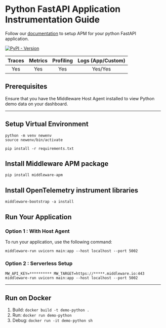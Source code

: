 # Python FastAPI Application Instrumentation Guide
Follow our [documentation](https://docs.middleware.io/docs/apm-configuration/python/python-apm-setup) to setup APM for your python FastAPI application.

[![PyPI - Version](https://img.shields.io/pypi/v/middleware-apm)](https://pypi.org/project/middleware-apm/)


|  Traces  |  Metrics  |  Profiling  |  Logs (App/Custom)  |
|:--------:|:---------:|:-----------:|:-------------------:|
|   Yes    |    Yes    |     Yes     |       Yes/Yes       |

## Prerequisites
Ensure that you have the Middleware Host Agent installed to view Python demo data on your dashboard.

---------------------
## Setup Virtual Environment
```
python -m venv newenv
source newenv/bin/activate

pip install -r requirements.txt
```

## Install Middleware APM package
```shell
pip install middleware-apm
```

## Install OpenTelemetry instrument libraries 
```shell
middleware-bootstrap -a install
```

## Run Your Application 

### Option 1 : With Host Agent
To run your application, use the following command:
```shell
middleware-run uvicorn main:app --host localhost --port 5002
```
### Option 2 : Serverless Setup
```shell
MW_API_KEY=********** MW_TARGET=https://*****.middleware.io:443 middleware-run uvicorn main:app --host localhost --port 5002
```
---------------------------------
## Run on Docker
1. Build: `docker build -t demo-python .`
2. Run: `docker run demo-python`
3. Debug: `docker run -it demo-python sh`